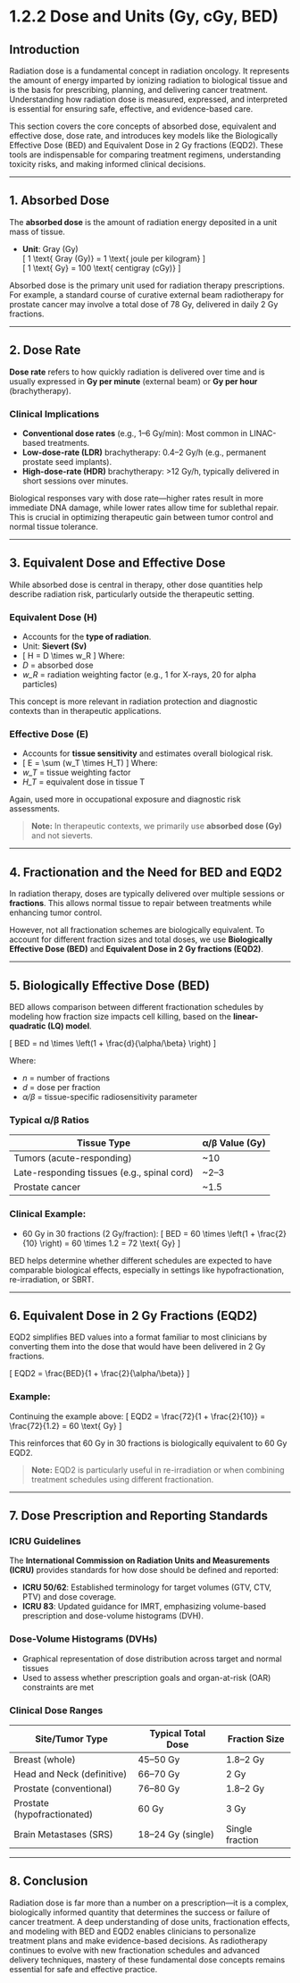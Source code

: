 # 1.2.2 Dose and Units (Gy, cGy, BED)

## Introduction

Radiation dose is a fundamental concept in radiation oncology. It represents the amount of energy imparted by ionizing radiation to biological tissue and is the basis for prescribing, planning, and delivering cancer treatment. Understanding how radiation dose is measured, expressed, and interpreted is essential for ensuring safe, effective, and evidence-based care.

This section covers the core concepts of absorbed dose, equivalent and effective dose, dose rate, and introduces key models like the Biologically Effective Dose (BED) and Equivalent Dose in 2 Gy fractions (EQD2). These tools are indispensable for comparing treatment regimens, understanding toxicity risks, and making informed clinical decisions.

---

## 1. Absorbed Dose

The **absorbed dose** is the amount of radiation energy deposited in a unit mass of tissue.

- **Unit**: Gray (Gy)  
  \[ 1 \text{ Gray (Gy)} = 1 \text{ joule per kilogram} \]  
  \[ 1 \text{ Gy} = 100 \text{ centigray (cGy)} \]

Absorbed dose is the primary unit used for radiation therapy prescriptions. For example, a standard course of curative external beam radiotherapy for prostate cancer may involve a total dose of 78 Gy, delivered in daily 2 Gy fractions.

---

## 2. Dose Rate

**Dose rate** refers to how quickly radiation is delivered over time and is usually expressed in **Gy per minute** (external beam) or **Gy per hour** (brachytherapy).

### Clinical Implications

- **Conventional dose rates** (e.g., 1–6 Gy/min): Most common in LINAC-based treatments.
- **Low-dose-rate (LDR)** brachytherapy: 0.4–2 Gy/h (e.g., permanent prostate seed implants).
- **High-dose-rate (HDR)** brachytherapy: >12 Gy/h, typically delivered in short sessions over minutes.

Biological responses vary with dose rate—higher rates result in more immediate DNA damage, while lower rates allow time for sublethal repair. This is crucial in optimizing therapeutic gain between tumor control and normal tissue tolerance.

---

## 3. Equivalent Dose and Effective Dose

While absorbed dose is central in therapy, other dose quantities help describe radiation risk, particularly outside the therapeutic setting.

### Equivalent Dose (H)

- Accounts for the **type of radiation**.
- Unit: **Sievert (Sv)**
- \[
H = D \times w_R
\]
Where:
- *D* = absorbed dose  
- *w_R* = radiation weighting factor (e.g., 1 for X-rays, 20 for alpha particles)

This concept is more relevant in radiation protection and diagnostic contexts than in therapeutic applications.

### Effective Dose (E)

- Accounts for **tissue sensitivity** and estimates overall biological risk.
- \[
E = \sum (w_T \times H_T)
\]
Where:
- *w_T* = tissue weighting factor  
- *H_T* = equivalent dose in tissue T

Again, used more in occupational exposure and diagnostic risk assessments.

> **Note:** In therapeutic contexts, we primarily use **absorbed dose (Gy)** and not sieverts.

---

## 4. Fractionation and the Need for BED and EQD2

In radiation therapy, doses are typically delivered over multiple sessions or **fractions**. This allows normal tissue to repair between treatments while enhancing tumor control.

However, not all fractionation schemes are biologically equivalent. To account for different fraction sizes and total doses, we use **Biologically Effective Dose (BED)** and **Equivalent Dose in 2 Gy fractions (EQD2)**.

---

## 5. Biologically Effective Dose (BED)

BED allows comparison between different fractionation schedules by modeling how fraction size impacts cell killing, based on the **linear-quadratic (LQ) model**.

\[
BED = nd \times \left(1 + \frac{d}{\alpha/\beta} \right)
\]

Where:  
- *n* = number of fractions  
- *d* = dose per fraction  
- *α/β* = tissue-specific radiosensitivity parameter

### Typical α/β Ratios

| Tissue Type            | α/β Value (Gy) |
|------------------------|----------------|
| Tumors (acute-responding) | ~10           |
| Late-responding tissues (e.g., spinal cord) | ~2–3     |
| Prostate cancer        | ~1.5           |

### Clinical Example:

- 60 Gy in 30 fractions (2 Gy/fraction):
  \[
  BED = 60 \times \left(1 + \frac{2}{10} \right) = 60 \times 1.2 = 72 \text{ Gy}
  \]

BED helps determine whether different schedules are expected to have comparable biological effects, especially in settings like hypofractionation, re-irradiation, or SBRT.

---

## 6. Equivalent Dose in 2 Gy Fractions (EQD2)

EQD2 simplifies BED values into a format familiar to most clinicians by converting them into the dose that would have been delivered in 2 Gy fractions.

\[
EQD2 = \frac{BED}{1 + \frac{2}{\alpha/\beta}}
\]

### Example:

Continuing the example above:
\[
EQD2 = \frac{72}{1 + \frac{2}{10}} = \frac{72}{1.2} = 60 \text{ Gy}
\]

This reinforces that 60 Gy in 30 fractions is biologically equivalent to 60 Gy EQD2.

> **Note:** EQD2 is particularly useful in re-irradiation or when combining treatment schedules using different fractionation.

---

## 7. Dose Prescription and Reporting Standards

### ICRU Guidelines

The **International Commission on Radiation Units and Measurements (ICRU)** provides standards for how dose should be defined and reported:

- **ICRU 50/62**: Established terminology for target volumes (GTV, CTV, PTV) and dose coverage.
- **ICRU 83**: Updated guidance for IMRT, emphasizing volume-based prescription and dose-volume histograms (DVH).

### Dose-Volume Histograms (DVHs)

- Graphical representation of dose distribution across target and normal tissues
- Used to assess whether prescription goals and organ-at-risk (OAR) constraints are met

### Clinical Dose Ranges

| Site/Tumor Type         | Typical Total Dose | Fraction Size     |
|-------------------------|--------------------|-------------------|
| Breast (whole)          | 45–50 Gy            | 1.8–2 Gy          |
| Head and Neck (definitive) | 66–70 Gy         | 2 Gy              |
| Prostate (conventional) | 76–80 Gy            | 1.8–2 Gy          |
| Prostate (hypofractionated) | 60 Gy          | 3 Gy              |
| Brain Metastases (SRS)  | 18–24 Gy (single)   | Single fraction   |

---

## 8. Conclusion

Radiation dose is far more than a number on a prescription—it is a complex, biologically informed quantity that determines the success or failure of cancer treatment. A deep understanding of dose units, fractionation effects, and modeling with BED and EQD2 enables clinicians to personalize treatment plans and make evidence-based decisions. As radiotherapy continues to evolve with new fractionation schedules and advanced delivery techniques, mastery of these fundamental dose concepts remains essential for safe and effective practice.
